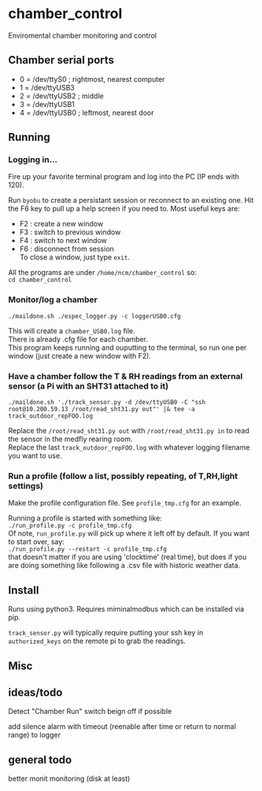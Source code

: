 # chamber_control
Enviromental chamber monitoring and control

## Chamber serial ports

* 0 = /dev/ttyS0   ; rightmost, nearest computer
* 1 = /dev/ttyUSB3
* 2 = /dev/ttyUSB2 ; middle
* 3 = /dev/ttyUSB1
* 4 = /dev/ttyUSB0 ; leftmost, nearest door


## Running

### Logging in...
Fire up your favorite terminal program and log into the PC (IP ends with 120).  

Run `byobu` to create a persistant session or reconnect to an existing one.  Hit the F6 key to pull up a help screen if you need to.  Most useful keys are:
- F2 : create a new window
- F3 : switch to previous window
- F4 : switch to next window
- F6 : disconnect from session  
To close a window, just type `exit`.

All the programs are under `/home/ncm/chamber_control` so:  
`cd chamber_control`

### Monitor/log a chamber
```
./maildone.sh ./espec_logger.py -c loggerUSB0.cfg 
```
This will create a `chamber_USB0.log` file.  
There is already .cfg file for each chamber.  
This program keeps running and ouputting to the terminal, so run one per window (just create a new window with F2).

### Have a chamber follow the T & RH readings from an external sensor (a Pi with an SHT31 attached to it)
```
./maildone.sh './track_sensor.py -d /dev/ttyUSB0 -C "ssh root@10.200.59.13 /root/read_sht31.py out"' |& tee -a track_outdoor_repFOO.log
```
Replace the `/root/read_sht31.py out` with `/root/read_sht31.py in` to read the sensor in the medfly rearing room.  
Replace the last `track_outdoor_repFOO.log` with whatever logging filename you want to use.

### Run a profile (follow a list, possibly repeating, of T,RH,light settings)
Make the profile configuration file.  See `profile_tmp.cfg` for an example.

Running a profile is started with something like:  
`./run_profile.py -c profile_tmp.cfg`  
Of note, `run_profile.py` will pick up where it left off by default.  If you want to start over, say:  
`./run_profile.py --restart -c profile_tmp.cfg`  
that doesn't matter if you are using 'clocktime' (real time), but does if you are doing something like following a .csv file with historic weather data.


## Install

Runs using python3.  Requires miminalmodbus which can be installed via pip.


`track_sensor.py` will typically require putting your ssh key in `authorized_keys` on the remote pi to grab the readings.




## Misc

## ideas/todo
Detect "Chamber Run" switch beign off if possible

add silence alarm with timeout (reenable after time or return to normal range) to logger

## general todo
better monit monitoring (disk at least)
